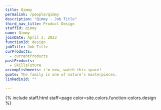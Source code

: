 ```yaml
---
title: Qimmy
permalink: /people/qimmy
description: "Qimmy - Job Title"
third_nav_title: Product Design
staffId: qimmy
name: Qimmy
joinDate: April 3, 2023
functionId: design
jobTitle: Job Title
curProducts:
  - currentProducts
pastProducts:
  - SkillsFuture
accomplishments: i'm new, watch this space!
quote: The family is one of nature’s masterpieces.
linkedinId: ""

---
```


{% include staff.html staff=page color=site.colors.function-colors.design %}

